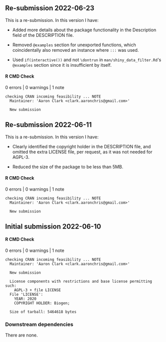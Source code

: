 ## Re-submission 2022-06-23
This is a re-submission. In this version I have:

* Added more details about the package functionality in the Description field of the DESCRIPTION file.

* Removed `@examples` section for unexported functions, which coincidentally also removed an instance where `:::` was used.

* Used `if(interactive())` and not `\dontrun` in `man/shiny_data_filter.Rd`'s `@examples` section since it is insufficient by itself.


#### R CMD Check
0 errors | 0 warnings | 1 note
```
checking CRAN incoming feasibility ... NOTE
  Maintainer: 'Aaron Clark <clark.aaronchris@gmail.com>'
  
  New submission
```


## Re-submission 2022-06-11
This is a re-submission. In this version I have:

* Clearly identified the copyright holder in the DESCRIPTION file, and omitted the extra LICENSE file, per request,  as it was not needed for AGPL-3.
  
* Reduced the size of the package to be less than 5MB.
  
#### R CMD Check
0 errors | 0 warnings | 1 note
```
checking CRAN incoming feasibility ... NOTE
  Maintainer: 'Aaron Clark <clark.aaronchris@gmail.com>'
  
  New submission
```
## Initial submission 2022-06-10
#### R CMD Check
0 errors | 0 warnings | 1 note

```
checking CRAN incoming feasibility ... NOTE
  Maintainer: 'Aaron Clark <clark.aaronchris@gmail.com>'
  
  New submission
  
  License components with restrictions and base license permitting such:
    AGPL-3 + file LICENSE
  File 'LICENSE':
    YEAR: 2020
    COPYRIGHT HOLDER: Biogen;
  
  Size of tarball: 5464618 bytes
```
### Downstream dependencies

There are none.

